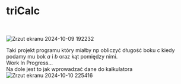 <h1>triCalc</h1></br>

![Zrzut ekranu 2024-10-09 192232](https://github.com/user-attachments/assets/4d79bb2f-0ae7-4118-b31f-8ca856191014)

Taki projekt programu który miałby np obliczyć długość boku c kiedy podamy mu bok <i>a</i> i <i>b</i> oraz kąt pomiędzy nimi.</br>
Work In Progress...</br> Na dole jest to jak wprowadzać dane do kalkulatora</br>
![Zrzut ekranu 2024-10-10 225416](https://github.com/user-attachments/assets/99b58524-c7c9-4621-b425-0078d449fd99)


